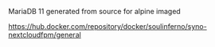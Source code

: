 MariaDB 11 generated from source for alpine imaged


https://hub.docker.com/repository/docker/soulinferno/syno-nextcloudfpm/general
